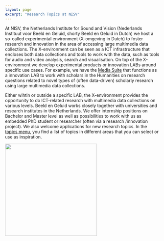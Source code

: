 ```yaml
---
layout: page
excerpt: "Research Topics at NISV"
---
```


At NISV, the Netherlands Institute for Sound and Vision (Nederlands Instituut voor Beeld en Geluid, shorty Beeld en Geluid in Dutch) we host a so-called experimental environment (X-omgeving in Dutch) to foster research and innovation in the area of accessing large multimedia data collections. The X-environment can be seen as a ICT infrastructure that encloses both data collections and tools to work with the data, such as tools for audio and video analysis, search and visualisation. On top of the X-environment we develop experimental products or innovation LABs around specific use cases. For example, we have the [Media Suite](http://mediasuite.clariah.nl/) that functions as a innovation LAB to work with scholars in the Humanities on research questions related to novel types of (often data-driven) scholarly research using large multimedia data collections.

Either wihtin or outside a specific LAB, the X-environment provides the opportunity to do ICT-related research with multimedia data collections on various levels. Beeld en Geluid works closely together with universities and research institutes in the Netherlands. We offer internship positions on Bachelor and Master level as well as possibilities to work with us as embedded PhD student or researcher (often via a research /innovation project). We also welcome applications for new research topics. In the [topics menu](https://roelandordelman.github.io/research-topics-at-nisv/topics/), you find a list of topics in different areas that you can select or use as inspiration.

<img align="middle" src="https://roelandordelman.github.com/images/IMG_7152.JPG" height="300">
